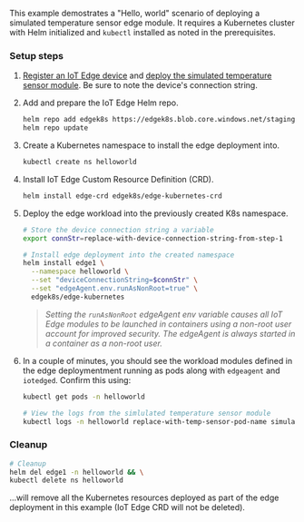 This example demostrates a "Hello, world" scenario of deploying a simulated temperature sensor edge module. It requires a Kubernetes cluster with Helm initialized and `kubectl` installed as noted in the prerequisites.

### Setup steps

1. [Register an IoT Edge device](https://docs.microsoft.com/azure/iot-edge/quickstart-linux#register-an-iot-edge-device) and [deploy the simulated temperature sensor module](https://docs.microsoft.com/azure/iot-edge/quickstart-linux#deploy-a-module). Be sure to note the device's connection string.

1. Add and prepare the IoT Edge Helm repo.

    ```bash
    helm repo add edgek8s https://edgek8s.blob.core.windows.net/staging  
    helm repo update  
    ```


1. Create a Kubernetes namespace to install the edge deployment into.

    ```bash
    kubectl create ns helloworld
    ```

1. Install IoT Edge Custom Resource Definition (CRD).

    ```bash
    helm install edge-crd edgek8s/edge-kubernetes-crd  
    ```

1. Deploy the edge workload into the previously created K8s namespace.

    ```bash
    # Store the device connection string a variable
    export connStr=replace-with-device-connection-string-from-step-1

    # Install edge deployment into the created namespace
    helm install edge1 \
      --namespace helloworld \
      --set "deviceConnectionString=$connStr" \
      --set "edgeAgent.env.runAsNonRoot=true" \
      edgek8s/edge-kubernetes
    ```

    >*Setting the `runAsNonRoot` edgeAgent env variable causes all IoT Edge modules to be launched in containers using a non-root user account for improved security. The edgeAgent is always started in a container as a non-root user.*

6. In a couple of minutes, you should see the workload modules defined in the edge deploymentment running as pods along with `edgeagent` and `iotedged`. Confirm this using:

    ```bash
    kubectl get pods -n helloworld

    # View the logs from the simlulated temperature sensor module
    kubectl logs -n helloworld replace-with-temp-sensor-pod-name simulatedtemperaturesensor
    ```

### Cleanup

```bash
# Cleanup
helm del edge1 -n helloworld && \
kubectl delete ns helloworld
 ```` 
 ...will remove all the  Kubernetes resources deployed as part of the edge deployment in this example (IoT Edge CRD will not be deleted).




